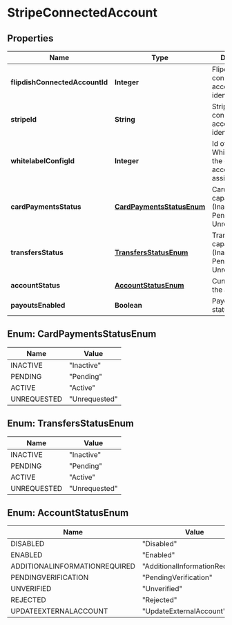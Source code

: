 
# StripeConnectedAccount

## Properties
Name | Type | Description | Notes
------------ | ------------- | ------------- | -------------
**flipdishConnectedAccountId** | **Integer** | Flipdish connected account identifier |  [optional]
**stripeId** | **String** | Stripe&#39;s own connected account identifier |  [optional]
**whitelabelConfigId** | **Integer** | Id of the WhitelabelConfig the connected account is assigned to |  [optional]
**cardPaymentsStatus** | [**CardPaymentsStatusEnum**](#CardPaymentsStatusEnum) | Card payments capability status (Inactive, Pending, Active, Unrequested) |  [optional]
**transfersStatus** | [**TransfersStatusEnum**](#TransfersStatusEnum) | Transfers capability status (Inactive, Pending, Active, Unrequested) |  [optional]
**accountStatus** | [**AccountStatusEnum**](#AccountStatusEnum) | Current status of the account |  [optional]
**payoutsEnabled** | **Boolean** | Payouts Enabled status |  [optional]


<a name="CardPaymentsStatusEnum"></a>
## Enum: CardPaymentsStatusEnum
Name | Value
---- | -----
INACTIVE | &quot;Inactive&quot;
PENDING | &quot;Pending&quot;
ACTIVE | &quot;Active&quot;
UNREQUESTED | &quot;Unrequested&quot;


<a name="TransfersStatusEnum"></a>
## Enum: TransfersStatusEnum
Name | Value
---- | -----
INACTIVE | &quot;Inactive&quot;
PENDING | &quot;Pending&quot;
ACTIVE | &quot;Active&quot;
UNREQUESTED | &quot;Unrequested&quot;


<a name="AccountStatusEnum"></a>
## Enum: AccountStatusEnum
Name | Value
---- | -----
DISABLED | &quot;Disabled&quot;
ENABLED | &quot;Enabled&quot;
ADDITIONALINFORMATIONREQUIRED | &quot;AdditionalInformationRequired&quot;
PENDINGVERIFICATION | &quot;PendingVerification&quot;
UNVERIFIED | &quot;Unverified&quot;
REJECTED | &quot;Rejected&quot;
UPDATEEXTERNALACCOUNT | &quot;UpdateExternalAccount&quot;



